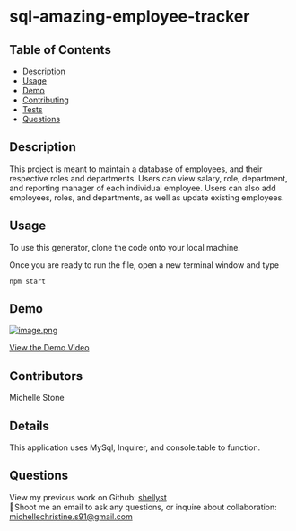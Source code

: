 # sql-amazing-employee-tracker

## Table of Contents

- [Description](#description)
- [Usage](#usage)
- [Demo](#demo)
- [Contributing](#contributing)
- [Tests](#tests)
- [Questions](#questions)

## Description

This project is meant to maintain a database of employees, and their respective roles and departments. Users can view salary, role, department, and reporting manager of each individual employee. Users can also add employees, roles, and departments, as well as update existing employees.

## Usage

To use this generator, clone the code onto your local machine.

Once you are ready to run the file, open a new terminal window and type

```
npm start
```

## Demo

[![image.png](https://i.postimg.cc/DfqVDxvq/image.png)](https://postimg.cc/NLfP27rM)

[View the Demo Video](https://drive.google.com/file/d/1IF-myghmC7E9JuUYd3dkv1CBJXvdUAau/view?usp=sharing)

## Contributors

Michelle Stone

## Details

This application uses MySql, Inquirer, and console.table to function.

## Questions

View my previous work on Github: [shellyst](https://github.com/shellyst)
</br>
📧Shoot me an email to ask any questions, or inquire about collaboration: michellechristine.s91@gmail.com
